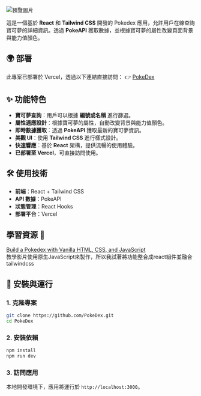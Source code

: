 ![預覽圖片](your-image-url-here)

這是一個基於 **React** 和 **Tailwind CSS** 開發的 Pokedex 應用，允許用戶在線查詢寶可夢的詳細資訊。透過 **PokeAPI** 獲取數據，並根據寶可夢的屬性改變頁面背景與能力值顏色。


## 🌍 部署
此專案已部署於 Vercel，透過以下連結直接訪問：
👉 [PokeDex](https://poke-dex-azure.vercel.app/)


## ✨ 功能特色
- **寶可夢查詢**：用戶可以根據 **編號或名稱** 進行篩選。
- **屬性適應設計**：根據寶可夢的屬性，自動改變背景與能力值顏色。
- **即時數據獲取**：透過 **PokeAPI** 獲取最新的寶可夢資訊。
- **美觀 UI**：使用 **Tailwind CSS** 進行樣式設計。
- **快速響應**：基於 **React** 架構，提供流暢的使用體驗。
- **已部署至 Vercel**，可直接訪問使用。

## 🛠 使用技術
- **前端**：React + Tailwind CSS
- **API 數據**：PokeAPI
- **狀態管理**：React Hooks
- **部署平台**：Vercel

## 學習資源 📖
[Build a Pokedex with Vanilla HTML, CSS, and JavaScript](https://www.youtube.com/watch?v=56VjdqcdakQ&list=PLbwZ-6yH1AZpkZmWhUX5nMb4ttMPxTqh-&index=16)<br>
教學影片使用原生JavaScript來製作，所以我試著將功能整合成react組件並融合tailwindcss

## 🚀 安裝與運行

### 1. 克隆專案
```bash
git clone https://github.com/PokeDex.git
cd PokeDex
```

### 2. 安裝依賴
```bash
npm install
npm run dev
```

### 3. 訪問應用
本地開發環境下，應用將運行於 `http://localhost:3000`。


